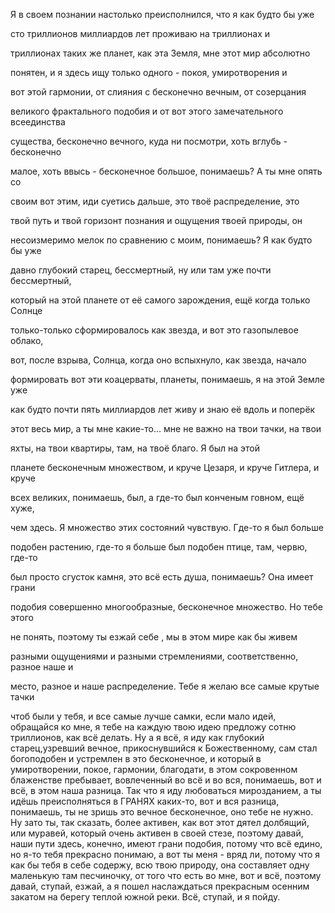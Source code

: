 Я в своем познании настолько преисполнился, что я как будто бы уже

сто триллионов миллиардов лет проживаю на триллионах и

триллионах таких же планет, как эта Земля, мне этот мир абсолютно

понятен, и я здесь ищу только одного - покоя, умиротворения и

вот этой гармонии, от слияния с бесконечно вечным, от созерцания

великого фрактального подобия и от вот этого замечательного всеединства

существа, бесконечно вечного, куда ни посмотри, хоть вглубь - бесконечно

малое, хоть ввысь - бесконечное большое, понимаешь? А ты мне опять со

своим вот этим, иди суетись дальше, это твоё распределение, это

твой путь и твой горизонт познания и ощущения твоей природы, он

несоизмеримо мелок по сравнению с моим, понимаешь? Я как будто бы уже

давно глубокий старец, бессмертный, ну или там уже почти бессмертный,

который на этой планете от её самого зарождения, ещё когда только Солнце

только-только сформировалось как звезда, и вот это газопылевое облако,

вот, после взрыва, Солнца, когда оно вспыхнуло, как звезда, начало

формировать вот эти коацерваты, планеты, понимаешь, я на этой Земле уже

как будто почти пять миллиардов лет живу и знаю её вдоль и поперёк

этот весь мир, а ты мне какие-то... мне не важно на твои тачки, на твои

яхты, на твои квартиры, там, на твоё благо. Я был на этой

планете бесконечным множеством, и круче Цезаря, и круче Гитлера, и круче

всех великих, понимаешь, был, а где-то был конченым говном, ещё хуже,

чем здесь. Я множество этих состояний чувствую. Где-то я был больше

подобен растению, где-то я больше был подобен птице, там, червю, где-то

был просто сгусток камня, это всё есть душа, понимаешь? Она имеет грани

подобия совершенно многообразные, бесконечное множество. Но тебе этого

не понять, поэтому ты езжай себе , мы в этом мире как бы живем

разными ощущениями и разными стремлениями, соответственно, разное наше и

место, разное и наше распределение. Тебе я желаю все самые крутые тачки

чтоб были у тебя, и все самые лучше самки, если мало идей, обращайся ко мне, я тебе на каждую твою идею предложу сотню триллионов, как всё делать. Ну а я всё, я иду как глубокий старец,узревший вечное, прикоснувшийся к Божественному, сам стал богоподобен и устремлен в это бесконечное, и который в умиротворении, покое, гармонии, благодати, в этом сокровенном блаженстве пребывает, вовлеченный во всё и во вся, понимаешь, вот и всё, в этом наша разница. Так что я иду любоваться мирозданием, а ты идёшь преисполняться в ГРАНЯХ каких-то, вот и вся разница, понимаешь, ты не зришь это вечное бесконечное, оно тебе не нужно. Ну зато ты, так сказать, более активен, как вот этот дятел долбящий, или муравей, который очень активен в своей стезе, поэтому давай, наши пути здесь, конечно, имеют грани подобия, потому что всё едино, но я-то тебя прекрасно понимаю, а вот ты меня - вряд ли, потому что я как бы тебя в себе содержу, всю твою природу, она составляет одну маленькую там песчиночку, от того что есть во мне, вот и всё, поэтому давай, ступай, езжай, а я пошел наслаждаться прекрасным осенним закатом на берегу теплой южной реки. Всё, ступай, и я пойду.
